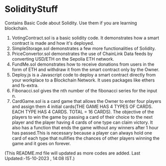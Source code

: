 # SolidityStuff
Contains Basic Code about Solidity. Use them if you are learning blockchain.

1. VotingContract.sol is a basic solidity code. It demonstrates how a smart contract is made and how it's deployed.
2. SimpleStorage.sol demonstrates a few more functionalities of Solidity.
3. PriceConvertor.sol demonstrates the use of ChainLink Data feeds by converting USD/ETH on the Sepolia ETH network.
4. FundMe.sol demonstrates how to receive donations from users in the form of ETH and withdraw it from the smart contract only by the Owner.
5. Deploy.js is a Javascript code to deploy a smart contract directly from your workplace to a Blockchain Network. It uses packages like ethers and fs-extra.
6. Fibonacci.sol gives the nth number of the fibonacci series for the input n.
7. CardGame.sol is a card game that allows the Owner to enter four players and assign them 4 initial cards(THE GAME HAS 4 TYPES OF CARDS. EACH TYPE HAS 4 CARDS. TOTAL = 16 CARDS). The objective of the players to win the game by passing a card of their choice to the next player and the player having 4 cards of one type can claim victory. It also has a function that ends the game without any winners after 1 hour has passed.This is necessary because a player can always hold one card of each type that nullifies the chances of other players winning the game and it goes on forever.

(This README.md file will updated as more codes are added. Last Updated:-15-10-2023 , 14:08 IST.)
